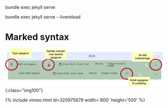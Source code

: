 bundle exec jekyll serve

bundle exec jekyll serve --livereload


# Marked syntax


![Bildetittel](/assets/img/educator/aflassessed.png){:class="img100"}


{% include vimeo.html id=320975679 width='800' height='500' %}